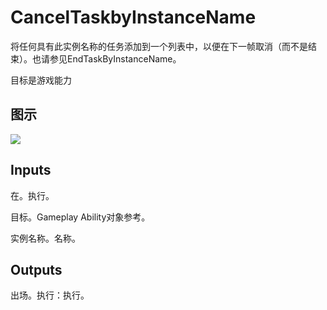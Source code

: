 # CancelTaskbyInstanceName

将任何具有此实例名称的任务添加到一个列表中，以便在下一帧取消（而不是结束）。也请参见EndTaskByInstanceName。

目标是游戏能力

## 图示

![]($-20221218-17302067.png)

## Inputs

在。执行。

目标。Gameplay Ability对象参考。

实例名称。名称。 

## Outputs

出场。执行：执行。
